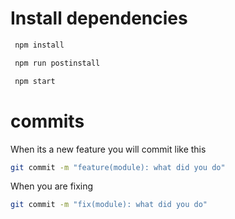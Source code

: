 # Install dependencies 

```sh
 npm install
```

```sh
 npm run postinstall
```

```sh
 npm start
```

# commits

When its a new feature you will commit like this 

```sh
git commit -m "feature(module): what did you do"
```

When you are fixing 

```sh
git commit -m "fix(module): what did you do"
```
